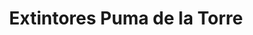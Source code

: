 ---
title: "Extintores Puma de la Torre"
url: /arequipa/extintores-puma-de-la-torre/
shop: Allgemein
---